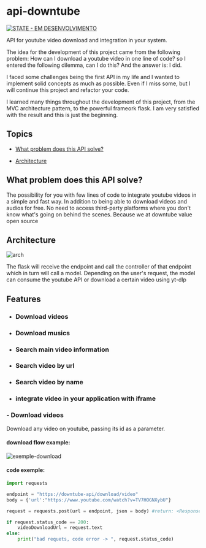 # api-downtube

[![STATE - EM DESENVOLVIMENTO](https://img.shields.io/badge/STATE-EM_DESENVOLVIMENTO-green)](https://)

API for youtube video download and integration in your system.

The idea for the development of this project came from the following problem: How can I download a youtube video in one line of code? so I entered the following dilemma, can I do this?
And the answer is: I did.

I faced some challenges being the first API in my life and I wanted to implement solid concepts as much as possible. Even if I miss some, but I will continue this project and refactor your code.

I learned many things throughout the development of this project, from the MVC architecture pattern, to the powerful frameork flask.
I am very satisfied with the result and this is just the beginning.

## Topics

- <a href="#what-problem-does-this-api-solve">What problem does this API solve?</a>

- <a href="#Architecture">Architecture</a>


## What problem does this API solve?

The possibility for you with few lines of code to integrate youtube videos in a simple and fast way.
In addition to being able to download videos and audios for free. No need to access third-party platforms where you don't know what's going on behind the scenes. Because we at downtube value open source

## Architecture


![arch](https://github.com/daniel-rodrigues1089/api-downtube/assets/117450018/d1c4a682-22ae-456e-a4e5-533490213d68)

The flask will receive the endpoint and call the controller of that endpoint which in turn will call a model. Depending on the user's request, the model can consume the youtube API or download a certain video using yt-dlp

## Features

 - ### Download videos
 - ### Download musics
 - ### Search main video information
 - ### Search video by url
 - ### Search video by name
 - ### integrate video in your application with iframe

### - Download videos

Download any video on youtube, passing its id as a parameter.

#### download flow example:

![exemple-download](https://github.com/daniel-rodrigues1089/api-downtube/assets/117450018/0fec0ce0-0d68-49f2-96b5-81b005ad1682)

#### code exemple:
```python
import requests

endpoint = "https://downtube-api/download/video"
body = {'url':"https://www.youtube.com/watch?v=TV7HOGNXybU"}

request = requests.post(url = endpoint, json = body) #return: <Response [code]>

if request.status_code == 200:
    videoDownloadUrl = request.text
else:
    print("bad requets, code error -> ", request.status_code)
```